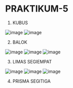 # PRAKTIKUM-5

1. KUBUS

![image](https://user-images.githubusercontent.com/93015185/140048033-c5ecd583-376d-470c-b6c0-effa404f81b3.png)
![image](https://user-images.githubusercontent.com/93015185/140048162-7019684a-2444-4028-9234-bfb8a785b470.png)

2. BALOK

![image](https://user-images.githubusercontent.com/93015185/140048264-3be44267-027f-4bf4-9bf8-7ac8bee2050d.png)
![image](https://user-images.githubusercontent.com/93015185/140048383-091b3124-e9fa-45a4-b632-c34302394d83.png)
![image](https://user-images.githubusercontent.com/93015185/140048848-2b55688f-184b-47df-a81a-05149ab95de1.png)


3. LIMAS SEGIEMPAT

![image](https://user-images.githubusercontent.com/93015185/140048615-12cca8a6-6a43-416a-86d2-630d4a8cf2d3.png)
![image](https://user-images.githubusercontent.com/93015185/140048734-3cea940c-7308-4bae-9be4-10e8578c84de.png)
![image](https://user-images.githubusercontent.com/93015185/140049029-593372a8-04bb-45d5-a8a5-97a02a732ed0.png)

4. PRISMA SEGITIGA

